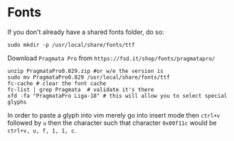 # Fonts
If you don't already have a shared fonts folder, do so:
```
sudo mkdir -p /usr/local/share/fonts/ttf
```
Download `Pragmata Pro` from `https://fsd.it/shop/fonts/pragmatapro/`
```
unzip PragmataPro0.829.zip #or w/e the version is
sudo mv PragmataPro0.829 /usr/local/share/fonts/ttf
fc-cache # clear the font cache
fc-list | grep Pragmata  # validate it's there
xfd -fa "PragmataPro Liga-18" # this will allow you to select special glyphs
```
In order to paste a glyph into vim merely go into insert mode then `ctrl+v` followed by `u` then the character such that character `0x00f11c` would be `ctrl+v, u, f, 1, 1, c`.
